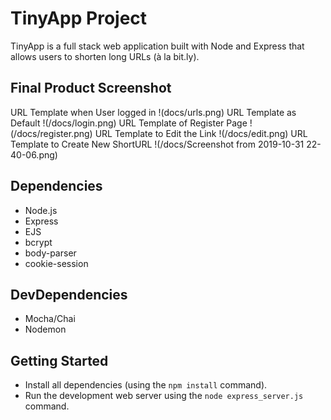# TinyApp Project

TinyApp is a full stack web application built with Node and Express that allows users to shorten long URLs (à la bit.ly).

## Final Product Screenshot
URL Template when User logged in
!(docs/urls.png)
URL Template as Default
!(/docs/login.png)
URL Template of Register Page
!(/docs/register.png)
URL Template to Edit the Link
!(/docs/edit.png)
URL Template to Create New ShortURL
!(/docs/Screenshot from 2019-10-31 22-40-06.png)

## Dependencies

- Node.js
- Express
- EJS
- bcrypt
- body-parser
- cookie-session


## DevDependencies

- Mocha/Chai
- Nodemon

## Getting Started

- Install all dependencies (using the `npm install` command).
- Run the development web server using the `node express_server.js` command.
